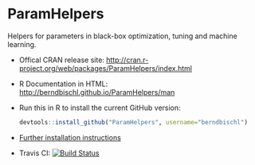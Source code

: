 ParamHelpers
============

Helpers for parameters in black-box optimization, tuning and machine learning.

* Offical CRAN release site: 
  http://cran.r-project.org/web/packages/ParamHelpers/index.html

* R Documentation in HTML:
  http://berndbischl.github.io/ParamHelpers/man

* Run this in R to install the current GitHub version:
  ```r
  devtools::install_github("ParamHelpers", username="berndbischl")
  ```

* [Further installation instructions](https://github.com/tudo-r/PackagesInfo/wiki/Installation-Information)

* Travis CI: [![Build Status](https://travis-ci.org/berndbischl/ParamHelpers.png)](https://travis-ci.org/berndbischl/ParamHelpers)




